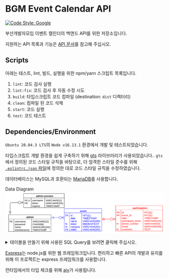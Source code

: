 # BGM Event Calendar API

[![Code Style: Google](https://img.shields.io/badge/code%20style-google-blueviolet.svg)](https://github.com/google/gts)


부산개발자모임 이벤트 캘린더의 백앤드 API를 위한 저장소입니다.

지원하는 API 목록과 기능은 [API 문서](https://busandevelopers.github.io/BGM-Event-Calendar-API-Documentation/)를 참고해 주십시오.


## Scripts

아래는 테스트, lint, 빌드, 실행을 위한 npm/yarn 스크립트 목록입니다.

1. `lint`: 코드 검사 실행
2. `lint:fix`: 코드 검사 후 자동 수정 시도
3. `build`: 타입스크립트 코드 컴파일 (destination: `dist` 디렉터리)
4. `clean`: 컴파일 된 코드 삭제
5. `start`: 코드 실행
6. `test`: 코드 테스트


## Dependencies/Environment

`Ubuntu 20.04.3 LTS`의 `Node v16.13.1` 환경에서 개발 및 테스트되었습니다.

타입스크립트 개발 환경을 쉽게 구축하기 위해 [gts](https://github.com/google/gts) 라이브러리가 사용되었습니다..
`gts`에서 정의된 코드 스타일 규칙을 바탕으로, 더 엄격한 스타일 준수를 위해 [`.eslintrc.json` 파일](https://github.com/BusanDevelopers/BGM-Event-Calendar-API/blob/main/.eslintrc.json)에 정의한 대로 코드 스타일 규칙을 수정하였습니다.

데이터베이스는 MySQL과 호환되는 [MariaDB](https://mariadb.org/)를 사용합니다.

Data Diagram
![ERD.svg](img/ERD.svg)

<details>
  <summary>테이블을 만들기 위해 사용된 SQL Query를 보려면 클릭해 주십시오.</summary>
 

  `admin` 테이블을 만들기 위한 SQL 쿼리
  ``` SQL
  CREATE TABLE admin (
    username VARCHAR(12) NOT NULL PRIMARY KEY,
    password CHAR(88) NOT NULL,
    name VARCHAR(255) NOT NULL,
    membersince TIMESTAMP NOT NULL DEFAULT CURRENT_TIMESTAMP
  ) CHARSET=utf8mb4 COLLATE=utf8mb4_general_ci;
  ```

  `admin_session` 테이블을 만들기 위한 SQL 쿼리
  ``` SQL
  CREATE TABLE admin_session (
    username VARCHAR(12) NOT NULL UNIQUE,
    FOREIGN KEY (username) REFERENCES admin(username) ON DELETE CASCADE ON UPDATE CASCADE,
    token VARCHAR(255) NOT NULL PRIMARY KEY,
    expires TIMESTAMP NOT NULL DEFAULT CURRENT_TIMESTAMP,
    INDEX index_expires(expires)
  ) CHARSET=utf8mb4 COLLATE=utf8mb4_general_ci;
  ```

  `event` 테이블을 만들기 위한 SQL 쿼리
  ``` SQL
  CREATE TABLE event (
    id INT(11) NOT NULL AUTO_INCREMENT PRIMARY KEY,
    date TIMESTAMP NOT NULL DEFAULT CURRENT_TIMESTAMP,
    INDEX index_date(date),name VARCHAR(255) NOT NULL,
    detail MEDIUMTEXT NULL DEFAULT NULL,
    category VARCHAR(255) NULL DEFAULT NULL,
    editor VARCHAR(12) NOT NULL,
    FOREIGN KEY (editor) REFERENCES admin(username) ON DELETE CASCADE ON UPDATE CASCADE
  ) CHARSET=utf8mb4 COLLATE=utf8mb4_general_ci;
  ```

  `participation` 테이블을 만들기 위한 SQL 쿼리
  ``` SQL
  CREATE TABLE participation (
    id INT(11) NOT NULL AUTO_INCREMENT PRIMARY KEY,
    event_id INT(11) NOT NULL,
    FOREIGN KEY (event_id) REFERENCES event(id) ON DELETE CASCADE ON UPDATE CASCADE,
    date TIMESTAMP NOT NULL DEFAULT CURRENT_TIMESTAMP,
    participant_name VARCHAR(255) NOT NULL,
    phone_number VARCHAR(20) NULL DEFAULT NULL,
    email VARCHAR(255) NOT NULL,
    comment TEXT NULL DEFAULT NULL
  ) CHARSET=utf8mb4 COLLATE=utf8mb4_general_ci;
  ```
</details>

[Express](https://expressjs.com/)는 node.js를 위한 웹 프레임워크입니다.
편리하고 빠른 API의 개발과 유지를 위해 이 프로젝트는 express 프레임워크를 사용합니다.

런타임에서의 타입 체크를 위해 [ajv](https://ajv.js.org/)가 사용됩니다.
